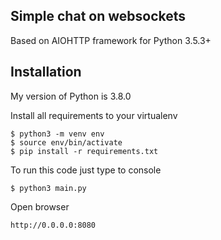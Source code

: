 ## Simple chat on websockets

Based on AIOHTTP framework for Python 3.5.3+

## Installation

My version of Python is 3.8.0

Install all requirements to your virtualenv

```    
$ python3 -m venv env
$ source env/bin/activate
$ pip install -r requirements.txt
```

    
To run this code just type to console

```
$ python3 main.py
 ```
    
Open browser

    http://0.0.0.0:8080
   